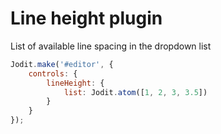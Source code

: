 # Line height plugin

List of available line spacing in the dropdown list

```js
Jodit.make('#editor', {
	controls: {
		lineHeight: {
			list: Jodit.atom([1, 2, 3, 3.5])
		}
	}
});
```
